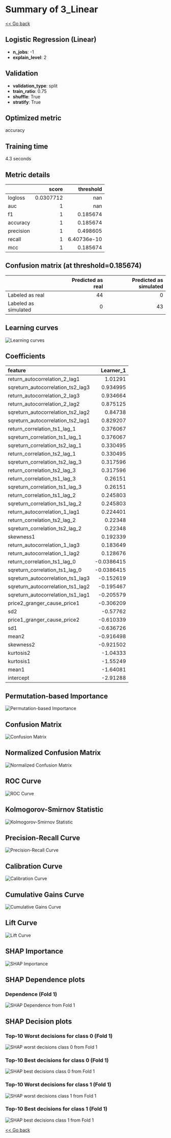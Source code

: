 # Summary of 3_Linear

[<< Go back](../README.md)


## Logistic Regression (Linear)
- **n_jobs**: -1
- **explain_level**: 2

## Validation
 - **validation_type**: split
 - **train_ratio**: 0.75
 - **shuffle**: True
 - **stratify**: True

## Optimized metric
accuracy

## Training time

4.3 seconds

## Metric details
|           |     score |     threshold |
|:----------|----------:|--------------:|
| logloss   | 0.0307712 | nan           |
| auc       | 1         | nan           |
| f1        | 1         |   0.185674    |
| accuracy  | 1         |   0.185674    |
| precision | 1         |   0.498605    |
| recall    | 1         |   6.40736e-10 |
| mcc       | 1         |   0.185674    |


## Confusion matrix (at threshold=0.185674)
|                      |   Predicted as real |   Predicted as simulated |
|:---------------------|--------------------:|-------------------------:|
| Labeled as real      |                  44 |                        0 |
| Labeled as simulated |                   0 |                       43 |

## Learning curves
![Learning curves](learning_curves.png)

## Coefficients
| feature                           |   Learner_1 |
|:----------------------------------|------------:|
| return_autocorrelation_2_lag1     |   1.01291   |
| sqreturn_autocorrelation_ts2_lag3 |   0.934995  |
| return_autocorrelation_2_lag3     |   0.934664  |
| return_autocorrelation_2_lag2     |   0.875125  |
| sqreturn_autocorrelation_ts2_lag2 |   0.84738   |
| sqreturn_autocorrelation_ts2_lag1 |   0.829207  |
| return_correlation_ts1_lag_1      |   0.376067  |
| sqreturn_correlation_ts1_lag_1    |   0.376067  |
| sqreturn_correlation_ts2_lag_1    |   0.330495  |
| return_correlation_ts2_lag_1      |   0.330495  |
| sqreturn_correlation_ts2_lag_3    |   0.317596  |
| return_correlation_ts2_lag_3      |   0.317596  |
| return_correlation_ts1_lag_3      |   0.26151   |
| sqreturn_correlation_ts1_lag_3    |   0.26151   |
| return_correlation_ts1_lag_2      |   0.245803  |
| sqreturn_correlation_ts1_lag_2    |   0.245803  |
| return_autocorrelation_1_lag1     |   0.224401  |
| return_correlation_ts2_lag_2      |   0.22348   |
| sqreturn_correlation_ts2_lag_2    |   0.22348   |
| skewness1                         |   0.192339  |
| return_autocorrelation_1_lag3     |   0.183649  |
| return_autocorrelation_1_lag2     |   0.128676  |
| return_correlation_ts1_lag_0      |  -0.0386415 |
| sqreturn_correlation_ts1_lag_0    |  -0.0386415 |
| sqreturn_autocorrelation_ts1_lag3 |  -0.152619  |
| sqreturn_autocorrelation_ts1_lag2 |  -0.195467  |
| sqreturn_autocorrelation_ts1_lag1 |  -0.205579  |
| price2_granger_cause_price1       |  -0.306209  |
| sd2                               |  -0.57762   |
| price1_granger_cause_price2       |  -0.610339  |
| sd1                               |  -0.636726  |
| mean2                             |  -0.916498  |
| skewness2                         |  -0.921502  |
| kurtosis2                         |  -1.04333   |
| kurtosis1                         |  -1.55249   |
| mean1                             |  -1.64081   |
| intercept                         |  -2.91288   |


## Permutation-based Importance
![Permutation-based Importance](permutation_importance.png)
## Confusion Matrix

![Confusion Matrix](confusion_matrix.png)


## Normalized Confusion Matrix

![Normalized Confusion Matrix](confusion_matrix_normalized.png)


## ROC Curve

![ROC Curve](roc_curve.png)


## Kolmogorov-Smirnov Statistic

![Kolmogorov-Smirnov Statistic](ks_statistic.png)


## Precision-Recall Curve

![Precision-Recall Curve](precision_recall_curve.png)


## Calibration Curve

![Calibration Curve](calibration_curve_curve.png)


## Cumulative Gains Curve

![Cumulative Gains Curve](cumulative_gains_curve.png)


## Lift Curve

![Lift Curve](lift_curve.png)



## SHAP Importance
![SHAP Importance](shap_importance.png)

## SHAP Dependence plots

### Dependence (Fold 1)
![SHAP Dependence from Fold 1](learner_fold_0_shap_dependence.png)

## SHAP Decision plots

### Top-10 Worst decisions for class 0 (Fold 1)
![SHAP worst decisions class 0 from Fold 1](learner_fold_0_shap_class_0_worst_decisions.png)
### Top-10 Best decisions for class 0 (Fold 1)
![SHAP best decisions class 0 from Fold 1](learner_fold_0_shap_class_0_best_decisions.png)
### Top-10 Worst decisions for class 1 (Fold 1)
![SHAP worst decisions class 1 from Fold 1](learner_fold_0_shap_class_1_worst_decisions.png)
### Top-10 Best decisions for class 1 (Fold 1)
![SHAP best decisions class 1 from Fold 1](learner_fold_0_shap_class_1_best_decisions.png)

[<< Go back](../README.md)
